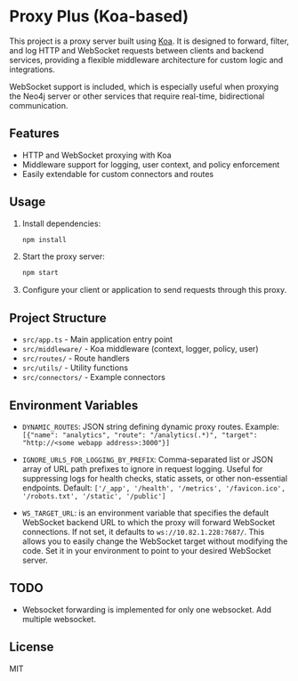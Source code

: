 # Proxy Plus (Koa-based)

This project is a proxy server built using [Koa](https://koajs.com/). It is designed to forward, filter, and log HTTP and WebSocket requests between clients and backend services, providing a flexible middleware architecture for custom logic and integrations.

WebSocket support is included, which is especially useful when proxying the Neo4j server or other services that require real-time, bidirectional communication.

## Features
- HTTP and WebSocket proxying with Koa
- Middleware support for logging, user context, and policy enforcement
- Easily extendable for custom connectors and routes

## Usage
1. Install dependencies:
   ```bash
   npm install
   ```
2. Start the proxy server:
   ```bash
   npm start
   ```
3. Configure your client or application to send requests through this proxy.

## Project Structure
- `src/app.ts` - Main application entry point
- `src/middleware/` - Koa middleware (context, logger, policy, user)
- `src/routes/` - Route handlers
- `src/utils/` - Utility functions
- `src/connectors/` - Example connectors

## Environment Variables

- `DYNAMIC_ROUTES`: JSON string defining dynamic proxy routes. Example:
  `[{"name": "analytics", "route": "/analytics(.*)", "target": "http://<some webapp address>:3000"}]`

- `IGNORE_URLS_FOR_LOGGING_BY_PREFIX`: Comma-separated list or JSON array of URL path prefixes to ignore in request logging. Useful for suppressing logs for health    checks, static assets, or other non-essential endpoints. Default: `['/_app', '/health', '/metrics', '/favicon.ico', '/robots.txt', '/static', '/public']`

- `WS_TARGET_URL`: is an environment variable that specifies the default WebSocket backend URL to which the proxy will forward WebSocket connections. If not set, it defaults to `ws://10.82.1.228:7687/`. This allows you to easily change the WebSocket target without modifying the code. Set it in your environment to point to your desired WebSocket server.

## TODO

- Websocket forwarding is implemented for only one websocket. Add multiple websocket.

## License
MIT

